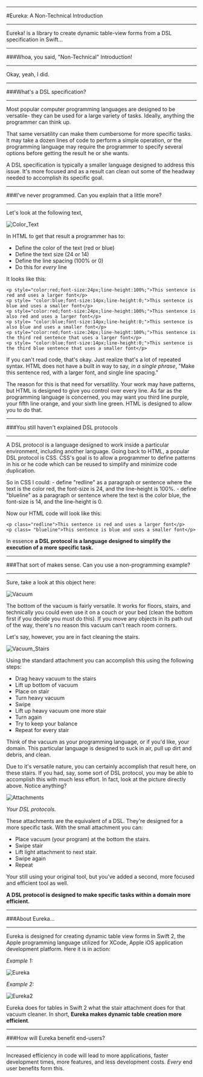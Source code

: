 ___
#Eureka: A Non-Technical Introduction
___

Eureka! is a library to create dynamic table-view forms from a DSL specification in Swift...

___
###Whoa, you said, "Non-Technical" Introduction!
___

Okay, yeah, I did.

___
###What's a DSL specification?
___

Most popular computer programming languages are designed to be versatile- they can be used for a large variety of tasks.  Ideally, anything the programmer can think up.

That same versatility can make them cumbersome for more specific tasks.  It may take a dozen lines of code to perform a simple operation, or the programming language may require the programmer to specify several options before getting the result he or she wants.

A DSL specification is typically a smaller language designed to address this issue.  It's more focused and as a result can clean out some of the headway needed to accomplish its specific goal.

___
###I've never programmed.  Can you explain that a little more?
___

Let's look at the following text,

![Color_Text](http://i.imgur.com/xdyeOXF.jpg)



In HTML to get that result a programmer has to:
- Define the color of the text (red or blue)
- Define the text size (24 or 14)
- Define the line spacing (100% or 0)
- Do  this for *every* line

It looks like this:

	<p style="color:red;font-size:24px;line-height:100%;">This sentence is red and uses a larger font</p>
	<p style= "color:blue;font-size:14px;line-height:0;">This sentence is blue and uses a smaller font</p>
	<p style="color:red;font-size:24px;line-height:100%;">This sentence is also red and uses a larger font</p>
	<p style= "color:blue;font-size:14px;line-height:0;">This sentence is also blue and uses a smaller font</p>
	<p style="color:red;font-size:24px;line-height:100%;">This sentence is the third red sentence that uses a larger font</p>
	<p style= "color:blue;font-size:14px;line-height:0;">This sentence is the third blue sentence that uses a smaller font</p>

If you can't read code, that's okay.  Just realize that's a lot of repeated syntax.  HTML does not have a built in way to say, *in a single phrase*, "Make this sentence red, with a larger font, and single line spacing."

The reason for this is that  need for versatility.  Your work may have patterns, but HTML is designed to give you control over every line.  As far as the programming language is concerned, you may want you third line purple, your fifth line orange, and your sixth line green.  HTML is designed to allow you to do that.

___
###You still haven't explained DSL protocols
___

A DSL protocol is a language designed to work inside a particular environment, including another language.  Going back to HTML, a popular DSL protocol is CSS.  CSS's goal is to allow a programmer to define patterns in his or he code which can be reused to simplify and minimize code duplication.

So in CSS I could:
	- define "redline" as a paragraph or sentence where the text is the color red, the font-size is 24, and the line-height is 100%.
	- define "blueline" as a paragraph or sentence where the text is the color blue, the font-size is 14, and the line-height is 0.

Now our HTML code will look like this:

	<p class="redline">This sentence is red and uses a larger font</p>
	<p class= "blueline">This sentence is blue and uses a smaller font</p>

In essence **a DSL protocol is a language designed to simplify the execution of a more specific task.**

___
###That sort of makes sense.  Can you use a non-programming example?
___

Sure, take a look at this object here:

![Vacuum](http://i.imgur.com/rCh30L7m.png)

The bottom of the vacuum is fairly versatile.  It works for floors, stairs, and technically you could even use it on a couch or your bed (clean the bottom first if you decide you must do this).  If you move any objects in its path out of the way, there's no reason this vacuum can't reach room corners.

Let's say, however, you are in fact cleaning the stairs.

![Vacuum_Stairs](http://i.imgur.com/M9SKNDe.jpg)

Using the standard attachment you can accomplish this using the following steps:

- Drag heavy vacuum to the stairs
- Lift up bottom of vacuum
- Place on stair
- Turn heavy vacuum
- Swipe
- Lift up heavy vacuum one more stair
- Turn again
- Try to keep your balance
- Repeat for every stair

Think of the vacuum as your programming language, or if you'd like, your domain.  This particular language is designed to suck in air, pull up dirt and debris, and clean.

Due to it's versatile nature, you can certainly accomplish that result here, on these stairs.  If you had, say, some sort of DSL protocol, you may be able to accomplish this with much less effort.  In fact, look at the picture directly above.  Notice anything?

![Attachments](http://i.imgur.com/fvYBfbCm.jpg)

*Your DSL protocols.*

These attachments are the equivalent of a DSL.  They're designed for a more specific task.  With the small attachment you can:

- Place vacuum (your program) at the bottom the stairs.
- Swipe stair
- Lift light attachment to next stair.
- Swipe again
- Repeat

Your still using your original tool, but you've added a second, more focused and efficient tool as well.

**A DSL protocol is designed to make specific tasks within a domain more efficient.**

___
###About Eureka...
___

Eureka is designed for creating dynamic table view forms in Swift 2, the Apple programming language utilized for XCode, Apple iOS application development platform.  Here it is in action:

*Example 1:*

![Eureka](https://github.com/xmartlabs/Eureka/raw/master/Example/Media/EurekaAlertRow.gif)

*Example 2:*

![Eureka2](https://github.com/xmartlabs/Eureka/raw/master/Example/Media/EurekaLocationRow.gif)

Eureka does for tables in Swift 2 what the stair attachment does for that vacuum cleaner.  In short, **Eureka makes dynamic table creation more efficient**.

___
###How will Eureka benefit end-users?
___

Increased efficiency in code will lead to more applications, faster development times, more features, and less development costs.  *Every* end user benefits form this.
